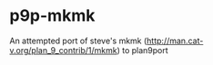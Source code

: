 p9p-mkmk
========

An attempted port of steve's mkmk (http://man.cat-v.org/plan_9_contrib/1/mkmk) to plan9port
